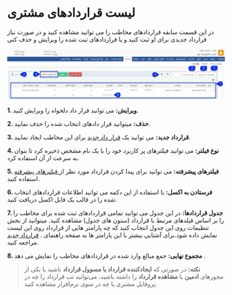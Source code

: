 #  لیست قراردادهای مشتری 

در این قسمت سابقه قراردادهای مخاطب را می توانید مشاهده کنید و در صورت نیاز قرارداد جدیدی برای او ثبت کنید و یا قراردادهای ثبت شده را ویرایش و حذف کنی

![](Contracts.jpg)

**1. ویرایش:** می توانید قرار داد دلخواه را ویرایش کنید.

**2. حذف:** میتوانید قرار دادهای انتخاب شده را حذف نمایید.

**3. قرارداد جدید:** می توانید یک [قرار داد جدید](https://github.com/1stco/PayamGostarDocs/blob/master/Help/Integrated-bank/Database/Records/New-contract/New-contract.md) برای این مخاطب ایجاد نمایید.

**4. نوع فیلتر:** می توانید  فیلترهای پر کاربرد خود را با یک نام مشخص ذخیره کرد تا بتوان به سرعت از آن استفاده کرد.

**5. فیلترهای پیشرفته:** می توانید برای پیدا کردن قرارداد مورد نظر از[ فیلترهای پیشرفته ](https://github.com/1stco/PayamGostarDocs/blob/master/Help/Customer-relationship-management/Advanced-filter/Advanced-filter.md)استفاده کنید.

**6. فرستادن به اکسل:** با استفاده از این دکمه می توانید اطلاعات قراردادهای انتخاب شده را در قالب یک فایل اکسل دریافت کنید.

**7. جدول قراردادها:** در این جدول می توانید تمامی قراردادهای ثبت شده برای مخاطب را را بر اساس فیلدهای مرتبط با قرارداد (ستون های جدول) مشاهده کنید. میتوانید از بخش تنظیمات روی این جدول انتخاب کنید که چه پارامتر هایی از قرارداد روی این لیست نمایش داده شود.برای آشنایی بیشتر با این پارامتر ها به صفحه راهنمای . [ قرارداد جدید](https://github.com/1stco/PayamGostarDocs/blob/master/Help/Integrated-bank/Database/Records/New-contract/New-contract.md) مراجعه کنید.

**8. مجموع نهایی:** جمع مبالغ وارد شده در قراردادهای مخاطب را نمایش می دهد .

> **نکته:** در صورتی که **ایجادکننده قرارداد یا مسوول قرارداد** باشید یا یکی از مجوزهای  **ادمین** یا **مشاهده قرارداد** را داشته باشید، می‌توانید تب قرارداد را چه در پروفایل مشتری یا چه در منوی نرم‌افزار مشاهده کنید.
